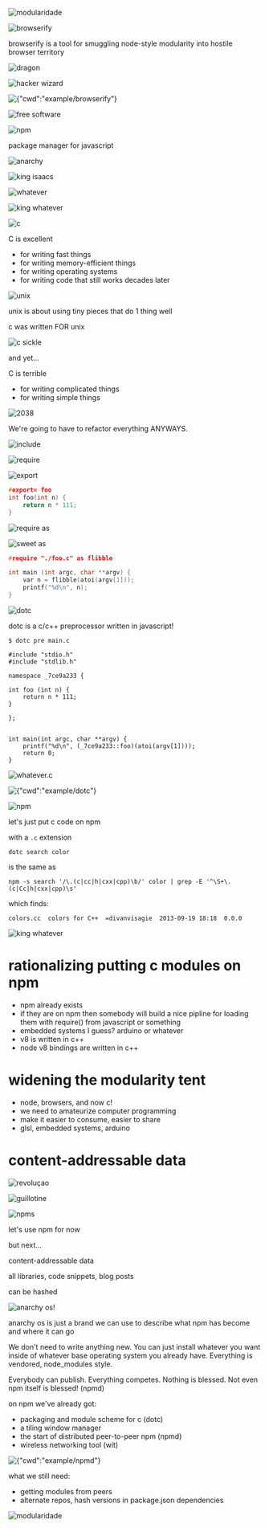 ![modularidade](static/images/modularidade.png)

![browserify](static/images/browserify.png)

browserify is a tool for smuggling node-style modularity into hostile browser
territory

![dragon](static/images/dragon.png)

![hacker wizard](static/images/hacker_wizard.png)

![{"cwd":"example/browserify"}](static/images/terminal.png)

![free software](static/images/free_software.png)

![npm](static/images/npm.png)

package manager for javascript

![anarchy](static/images/anarchy.png)

![king isaacs](static/images/king_isaacs.png)

![whatever](static/images/whatever.png)

![king whatever](static/images/king_whatever.png)

![c](static/images/c.png)

C is excellent

* for writing fast things
* for writing memory-efficient things
* for writing operating systems
* for writing code that still works decades later

![unix](static/images/unix.png)

unix is about using tiny pieces that do 1 thing well

c was written FOR unix

![c sickle](static/images/c_sickle.png)

and yet...

C is terrible

* for writing complicated things
* for writing simple things

![2038](static/images/2038.png)

We're going to have to refactor everything ANYWAYS.

![include](static/images/include.png)

![require](static/images/require.png)

![export](static/images/export.png)

``` c
#export= foo
int foo(int n) {
    return n * 111;
}
```

![require as](static/images/require_as.png)

![sweet as](static/images/sweet_as.png)

``` c
#require "./foo.c" as flibble

int main (int argc, char **argv) {
    var n = flibble(atoi(argv[1]));
    printf("%d\n", n);
}
```

![dotc](static/images/dotc.png)

dotc is a c/c++ preprocessor
written in javascript!

```
$ dotc pre main.c

#include "stdio.h"
#include "stdlib.h"

namespace _7ce9a233 {

int foo (int n) {
    return n * 111;
}

};


int main(int argc, char **argv) {
    printf("%d\n", (_7ce9a233::foo)(atoi(argv[1])));
    return 0;
}
```

![whatever.c](static/images/whatever.c.png)

![{"cwd":"example/dotc"}](static/images/terminal.png)

![npm](static/images/npm.png)

let's just put c code on npm

with a `.c` extension

```
dotc search color
```

is the same as

```
npm -s search '/\.(c|cc|h|cxx|cpp)\b/' color | grep -E '^\S+\.(c|Cc|h|cxx|cpp)\s'
```

which finds:

```
colors.cc  colors for C++  =divanvisagie  2013-09-19 18:18  0.0.0
```

![king whatever](static/images/king_whatever.png)

# rationalizing putting c modules on npm

* npm already exists
* if they are on npm then somebody will build a nice pipline for loading them
with require() from javascript or something
* embedded systems I guess? arduino or whatever
* v8 is written in c++
* node v8 bindings are written in c++

# widening the modularity tent

* node, browsers, and now c!
* we need to amateurize computer programming
* make it easier to consume, easier to share
* glsl, embedded systems, arduino

# content-addressable data

![revoluçao](static/images/revoluçao.png)

![guillotine](static/images/guillotine.png)

![npms](static/images/npms.png)

let's use npm for now

but next...

content-addressable data

all libraries, code snippets, blog posts

can be hashed

![anarchy os!](static/images/anarchyos.png)

anarchy os is just a brand we can use to describe what npm has become
and where it can go

We don't need to write anything new. You can just install whatever you want
inside of whatever base operating system you already have. Everything is
vendored, node_modules style.

Everybody can publish. Everything competes. Nothing is blessed. Not even npm
itself is blessed! (npmd)

on npm we've already got:

* packaging and module scheme for c (dotc)
* a tiling window manager
* the start of distributed peer-to-peer npm (npmd)
* wireless networking tool (wit)

![{"cwd":"example/npmd"}](static/images/terminal.png)

what we still need:
* getting modules from peers
* alternate repos, hash versions in package.json dependencies

![modularidade](static/images/modularidade.png)
